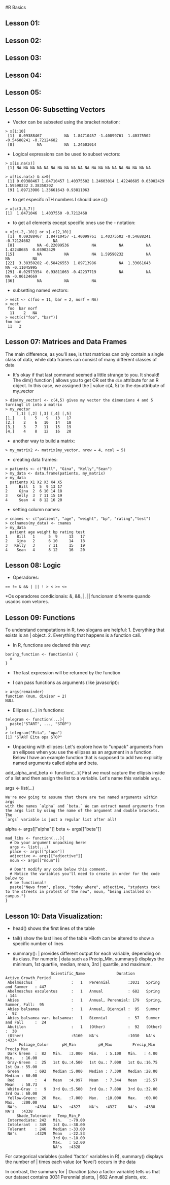 #R Basics
## Lesson 01:
## Lesson 02:
## Lesson 03:
## Lesson 04:
## Lesson 05:
## Lesson 06: Subsetting Vectors

- Vector can be subseted using the bracket notation:

```
> x[1:10]
 [1]  0.09388467          NA  1.84710457 -1.40099761  1.40375502 -0.54688241 -0.72124682
 [8]          NA          NA  1.24603014
```

- Logical expressions can be used to subset vectors:

```
> x[is.na(x)]
 [1] NA NA NA NA NA NA NA NA NA NA NA NA NA NA NA NA NA NA NA NA

```

```
> x[!is.na(x) & x>0]
 [1] 0.09388467 1.84710457 1.40375502 1.24603014 1.42248685 0.03902429 1.59590232 3.38350202
 [9] 1.89713986 1.33661643 0.93811063
```

- to get especifc nTH numbers I should use c():
```
> x[c(3,5,7)]
[1]  1.8471046  1.4037550 -0.7212468
```
- to get all elements except specific ones use the - notation:
```
> x[c(-2,-10)] or x[-c(2,10)]
 [1]  0.09388467  1.84710457 -1.40099761  1.40375502 -0.54688241 -0.72124682          NA
 [8]          NA -0.22099536          NA          NA          NA  1.42248685  0.03902429
[15]          NA          NA          NA  1.59590232          NA          NA          NA
[22]  3.38350202 -0.58426553  1.89713986          NA  1.33661643          NA -0.11045995
[29] -0.02973354  0.93811063 -0.42237719          NA          NA          NA -0.86124669
[36]          NA          NA          NA

```
- subsetting named vectors:
```
> vect <- c(foo = 11, bar = 2, norf = NA)
> vect
 foo  bar norf 
  11    2   NA 
> vect[c("foo", "bar")]
foo bar 
 11   2 

```
## Lesson 07: Matrices and Data Frames

The main difference, as you'll see, is that matrices can only contain a single class of data, while data frames can consist of many different classes of data

- It's okay if that last command seemed a little strange to you. It should! The dim() function
| allows you to get OR set the `dim` attribute for an R object. In this case, we assigned the
| value c(4, 5) to the `dim` attribute of my_vector

```
> dim(my_vector) <- c(4,5) gives my vector the dimensions 4 and 5 turningt it into a matrix
> my_vector
     [,1] [,2] [,3] [,4] [,5]
[1,]    1    5    9   13   17
[2,]    2    6   10   14   18
[3,]    3    7   11   15   19
[4,]    4    8   12   16   20

```
- another way to build a matrix:
```
> my_matrix2 <- matrix(my_vector, nrow = 4, ncol = 5)
```
- creating data frames:
```
> patients <- c("Bill", "Gina", "Kelly","Sean")
> my_data <- data.frame(patients, my_matrix)
> my_data
  patients X1 X2 X3 X4 X5
1     Bill  1  5  9 13 17
2     Gina  2  6 10 14 18
3    Kelly  3  7 11 15 19
4     Sean  4  8 12 16 20

```
- setting column names:
```
> cnames <- c("patient", "age", "weight", "bp", "rating","test")
> colnames(my_data) <- cnames 
> my_data
  patient age weight bp rating test
1    Bill   1      5  9     13   17
2    Gina   2      6 10     14   18
3   Kelly   3      7 11     15   19
4    Sean   4      8 12     16   20
```
## Lesson 08: Logic

- Operadores:
```
== != & && | || ! > < >= <=
```
*Os operadores condicionais: &, &&, |, || funcionam diferente quando usados com vetores.

## Lesson 09: Functions
To understand computations in R, two slogans are helpful: 1. Everything that exists is an
| object. 2. Everything that happens is a function call.

- In R, functions are declared this way:
```
boring_function <- function(x) {
  x
}
```
* The last expression will be returned by the function

- I can pass functions as arguments (like javascript):
```
> args(remainder)
function (num, divisor = 2) 
NULL
```
- Ellipses (...) in functions:
```
telegram <- function(...){
  paste("START", ..., "STOP")
}
> telegram("Eita", "opa")
[1] "START Eita opa STOP"
```

- Unpacking with ellipses:
 Let's explore how to "unpack" arguments from an ellipses when you use the
 ellipses as an argument in a function. Below I have an example function that
 is supposed to add two explicitly named arguments called alpha and beta.
 
 add_alpha_and_beta <- function(...){
    First we must capture the ellipsis inside of a list
    and then assign the list to a variable. Let's name this
    variable `args`.

   args <- list(...)

    We're now going to assume that there are two named arguments within args
    with the names `alpha` and `beta.` We can extract named arguments from
    the args list by using the name of the argument and double brackets. The
    `args` variable is just a regular list after all!
   
   alpha <- args[["alpha"]]
   beta  <- args[["beta"]]
  
```
mad_libs <- function(...){
  # Do your argument unpacking here!
  args <- list(...)
  place <- args[["place"]]
  adjective <- args[["adjective"]]
  noun <- args[["noun"]]
  
  # Don't modify any code below this comment.
  # Notice the variables you'll need to create in order for the code below to
  # be functional!
  paste("News from", place, "today where", adjective, "students took to the streets in protest of the new", noun, "being installed on campus.")
}
  ```
## Lesson 10: Data Visualization:
- head() shows the first lines of the table
- tail() show the last lines of the table
*Both can be altered to show a specific number of lines

- summary():
| provides different output for each variable, depending on its class. For numeric
| data such as Precip_Min, summary() displays the minimum, 1st quartile, median, mean, 3rd
| quartile, and maximum.

```
                    Scientific_Name              Duration              Active_Growth_Period
 Abelmoschus                 :   1   Perennial        :3031   Spring and Summer   : 447     
 Abelmoschus esculentus      :   1   Annual           : 682   Spring              : 144     
 Abies                       :   1   Annual, Perennial: 179   Spring, Summer, Fall:  95     
 Abies balsamea              :   1   Annual, Biennial :  95   Summer              :  92     
 Abies balsamea var. balsamea:   1   Biennial         :  57   Summer and Fall     :  24     
 Abutilon                    :   1   (Other)          :  92   (Other)             :  30     
 (Other)                     :5160   NA's             :1030   NA's                :4334     
      Foliage_Color      pH_Min          pH_Max         Precip_Min      Precip_Max    
 Dark Green  :  82   Min.   :3.000   Min.   : 5.100   Min.   : 4.00   Min.   : 16.00  
 Gray-Green  :  25   1st Qu.:4.500   1st Qu.: 7.000   1st Qu.:16.75   1st Qu.: 55.00  
 Green       : 692   Median :5.000   Median : 7.300   Median :28.00   Median : 60.00  
 Red         :   4   Mean   :4.997   Mean   : 7.344   Mean   :25.57   Mean   : 58.73  
 White-Gray  :   9   3rd Qu.:5.500   3rd Qu.: 7.800   3rd Qu.:32.00   3rd Qu.: 60.00  
 Yellow-Green:  20   Max.   :7.000   Max.   :10.000   Max.   :60.00   Max.   :200.00  
 NA's        :4334   NA's   :4327    NA's   :4327     NA's   :4338    NA's   :4338    
     Shade_Tolerance   Temp_Min_F    
 Intermediate: 242   Min.   :-79.00  
 Intolerant  : 349   1st Qu.:-38.00  
 Tolerant    : 246   Median :-33.00  
 NA's        :4329   Mean   :-22.53  
                     3rd Qu.:-18.00  
                     Max.   : 52.00  
                     NA's   :4328   
```

For categorical variables (called 'factor' variables in R), summary() displays the number of
| times each value (or 'level') occurs in the data

In contrast, the summary for
| Duration (also a factor variable) tells us that our dataset contains 3031 Perennial plants,
| 682 Annual plants, etc.

